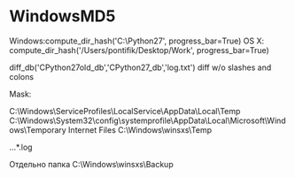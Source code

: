 # WindowsMD5
 Windows:compute_dir_hash('C:\Python27', progress_bar=True)
 OS X:   compute_dir_hash('/Users/pontifik/Desktop/Work', progress_bar=True)

diff_db('CPython27old_db','CPython27_db','log.txt')
diff w/o slashes and colons


Mask:

C:\Windows\ServiceProfiles\LocalService\AppData\Local\Temp
C:\Windows\System32\config\systemprofile\AppData\Local\Microsoft\Windows\Temporary Internet Files
C:\Windows\winsxs\Temp

\...\*.log

Отдельно папка C:\Windows\winsxs\Backup
